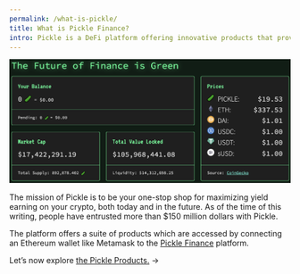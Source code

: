```yaml
---
permalink: /what-is-pickle/
title: What is Pickle Finance?
intro: Pickle is a DeFi platform offering innovative products that provide yield on your crypto!
---
```


![](/images/2020-10-08-home.png)

The mission of Pickle is to be your one-stop shop for maximizing yield earning on your crypto, both today and in the future. As of the time of this writing, people have entrusted more than $150 million dollars with Pickle.

The platform offers a suite of products which are accessed by connecting an Ethereum wallet like Metamask to the [Pickle Finance](https://pickle.finance) platform.

Let’s now explore [the Pickle Products.](/products/) →